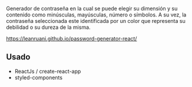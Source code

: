 Generador de contraseña en la cual se puede elegir su dimensión y su contenido como minúsculas, mayúsculas, número o símbolos. A su vez, la contraseña seleccionada este identificada por un color que representa su debilidad o su dureza de la misma.

https://leanruani.github.io/password-generator-react/

## Usado

- ReactJs / create-react-app
- styled-components
